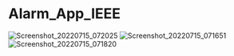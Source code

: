 # Alarm_App_IEEE
![Screenshot_20220715_072025](https://user-images.githubusercontent.com/95979643/179161259-9f3a6ca5-2a3c-4a54-aa7f-9ff69d096687.png)
![Screenshot_20220715_071651](https://user-images.githubusercontent.com/95979643/179161293-239b3690-8a32-47fa-b8ff-1a4f615c302f.png)
![Screenshot_20220715_071820](https://user-images.githubusercontent.com/95979643/179161316-f5693f4c-bc98-4ecc-8648-e843b763e7fc.png)
